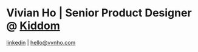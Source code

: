 # Vivian Ho | Senior Product Designer @ <a href = "https://www.kiddom.co/" target = "_blank">Kiddom</a>

<a href = "https://www.linkedin.com/in/hellovivian/" target = "_blank">linkedin</a> | 
<a href = "mailto: hello@vvnho.com" target = "_blank">hello@vvnho.com</a>
